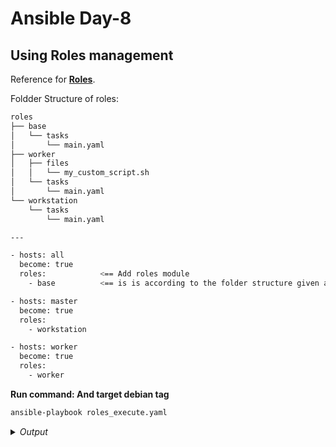 # Ansible Day-8

## Using Roles management

Reference for **[Roles](https://docs.ansible.com/ansible/latest/playbook_guide/playbooks_reuse_roles.html)**.

Foldder Structure of roles:

```bash
roles
├── base
│   └── tasks
│       └── main.yaml
├── worker
│   ├── files
│   │   └── my_custom_script.sh
│   └── tasks
│       └── main.yaml
└── workstation
    └── tasks
        └── main.yaml
```

```bash
---

- hosts: all
  become: true
  roles:            <== Add roles module
    - base          <== is is according to the folder structure given above

- hosts: master
  become: true
  roles:
    - workstation

- hosts: worker
  become: true
  roles:
    - worker
```

**Run command: And target debian tag**
```bash
ansible-playbook roles_execute.yaml
```

<details>
  <summary><i>Output</i></summary>
$${\color{green}Output:}$$

```bash

PLAY [all] **********************************************************************
TASK [Gathering Facts] **********************************************************
ok: [192.168.2.243]
ok: [192.168.2.240]

TASK [base : Update and Upgrade repo list and pkgs] *****************************
ok: [192.168.2.243]
changed: [192.168.2.240]

PLAY [master] *******************************************************************

TASK [Gathering Facts] **********************************************************
ok: [192.168.2.243]

TASK [workstation : Installing apache on workstation] ***************************
ok: [192.168.2.243]

PLAY [worker] *******************************************************************

TASK [Gathering Facts] **********************************************************
ok: [192.168.2.240]

TASK [worker : Copy custom script to local bin] *********************************
changed: [192.168.2.240]

PLAY RECAP **********************************************************************
192.168.2.240              : ok=4    changed=2    unreachable=0    failed=0    skipped=0    rescued=0    ignored=0
192.168.2.243              : ok=4    changed=0    unreachable=0    failed=0    skipped=0    rescued=0    ignored=0

```
</details>
